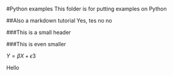 #Python examples 
This folder is for putting examples on Python

##Also a markdown tutorial
Yes, tes no no

###This is a small header

###This is even smaller

$Y = \beta X + \epsilon 3$

Hello

